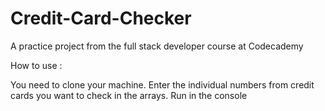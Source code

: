 # Credit-Card-Checker
A practice project from the full stack developer course at Codecademy

How to use :

You need to clone your machine. Enter the individual numbers from credit cards you want to check in the arrays. 
Run in the console
